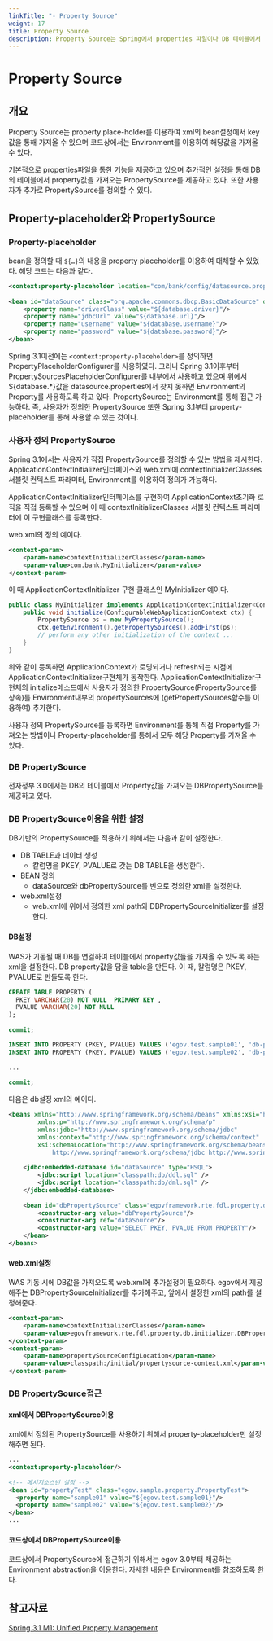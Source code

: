 ```yaml
---
linkTitle: "- Property Source"
weight: 17
title: Property Source
description: Property Source는 Spring에서 properties 파일이나 DB 테이블에서 key-value 형식의 설정 값을 가져올 수 있도록 하는 기능이다. **Property-placeholder**는 XML 설정 파일에서 `${}`를 사용해 외부 설정 값을 참조하며, Spring 3.1 이후에는 **PropertySourcesPlaceholderConfigurer**가 사용된다. **DB PropertySource**는 DB 테이블에서 설정 값을 가져오는 기능을 제공하며, `DBPropertySourceInitializer`를 통해 WAS 기동 시 설정 값을 로드할 수 있다.
---
```

# Property Source

## 개요

Property Source는 property place-holder를 이용하여 xml의 bean설정에서 key값을 통해 가져올 수 있으며 코드상에서는 Environment를 이용하여 해당값을 가져올 수 있다.

기본적으로 properties파일을 통한 기능을 제공하고 있으며 추가적인 설정을 통해 DB의 테이블에서 property값을 가져오는 PropertySource를 제공하고 있다. 또한 사용자가 추가로 PropertySource를 정의할 수 있다.

## Property-placeholder와 PropertySource

### Property-placeholder

bean을 정의할 때 `${…}`의 내용을 property placeholder를 이용하여 대체할 수 있었다.
해당 코드는 다음과 같다.

```xml
<context:property-placeholder location="com/bank/config/datasource.properties"/>
 
<bean id="dataSource" class="org.apache.commons.dbcp.BasicDataSource" destroy-method="close">
    <property name="driverClass" value="${database.driver}"/>
    <property name="jdbcUrl" value="${database.url}"/>
    <property name="username" value="${database.username}"/>
    <property name="password" value="${database.password}"/>
</bean>
```

Spring 3.1이전에는 `<context:property-placeholder>`를 정의하면 PropertyPlaceholderConfigurer를 사용하였다. 그러나 Spring 3.1이후부터 PropertySourcesPlaceholderConfigurer를 내부에서 사용하고 있으며 위에서 ${database.*}값을 datasource.properties에서 찾지 못하면 Environment의 Property를 사용하도록 하고 있다.
PropertySource는 Environment를 통해 접근 가능하다. 즉, 사용자가 정의한 PropertySource 또한 Spring 3.1부터 property-placeholder를 통해 사용할 수 있는 것이다.

### 사용자 정의 PropertySource

Spring 3.1에서는 사용자가 직접 PropertySource를 정의할 수 있는 방법을 제시한다.
ApplicationContextInitializer인터페이스와 web.xml에 contextInitializerClasses서블릿 컨텍스트 파라미터, Environment를 이용하여 정의가 가능하다.

ApplicationContextInitializer인터페이스를 구현하여 ApplicationContext초기화 로직을 직접 등록할 수 있으며 이 때 contextInitializerClasses 서블릿 컨텍스트 파라미터에 이 구현클래스를 등록한다.

web.xml의 정의 예이다.

```xml
<context-param>
    <param-name>contextInitializerClasses</param-name>
    <param-value>com.bank.MyInitializer</param-value>
</context-param>
```

이 때 ApplicationContextInitializer 구현 클래스인 MyInitializer 예이다.

```java
public class MyInitializer implements ApplicationContextInitializer<ConfigurableWebApplicationContext> {
    public void initialize(ConfigurableWebApplicationContext ctx) {
        PropertySource ps = new MyPropertySource();
        ctx.getEnvironment().getPropertySources().addFirst(ps);
        // perform any other initialization of the context ...
    }
}
```

위와 같이 등록하면 ApplicationContext가 로딩되거나 refresh되는 시점에 ApplicationContextInitializer구현체가 동작한다.
ApplicationContextInitializer구현체의 initialize메소드에서 사용자가 정의한 PropertySource(PropertySource를 상속)를 Environment내부의 propertySources에 (getPropertySources함수를 이용하여) 추가한다.

사용자 정의 PropertySource를 등록하면 Environment를 통해 직접 Property를 가져오는 방법이나 Property-placeholder를 통해서 모두 해당 Property를 가져올 수 있다.

### DB PropertySource

전자정부 3.0에서는 DB의 테이블에서 Property값을 가져오는 DBPropertySource를 제공하고 있다.

### DB PropertySource이용을 위한 설정

DB기반의 PropertySource를 적용하기 위해서는 다음과 같이 설정한다.

- DB TABLE과 데이터 생성
  - 칼럼명을 PKEY, PVALUE로 갖는 DB TABLE을 생성한다.
- BEAN 정의
  - dataSource와 dbPropertySource를 빈으로 정의한 xml을 설정한다.
- web.xml설정
  - web.xml에 위에서 정의한 xml path와 DBPropertySourceInitializer를 설정한다.

#### DB설정

WAS가 기동될 때 DB를 연결하여 테이블에서 property값들을 가져올 수 있도록 하는 xml을 설정한다. DB property값을 담을 table을 만든다. 이 때, 칼럼명은 PKEY, PVALUE로 만들도록 한다.

```sql
CREATE TABLE PROPERTY (
  PKEY VARCHAR(20) NOT NULL  PRIMARY KEY ,
  PVALUE VARCHAR(20) NOT NULL
);
 
commit;
```

```sql
INSERT INTO PROPERTY (PKEY, PVALUE) VALUES ('egov.test.sample01', 'db-property-sample01');
INSERT INTO PROPERTY (PKEY, PVALUE) VALUES ('egov.test.sample02', 'db-property-sample02');
 
...
 
commit;
```

다음은 db설정 xml의 예이다.

```xml
<beans xmlns="http://www.springframework.org/schema/beans" xmlns:xsi="http://www.w3.org/2001/XMLSchema-instance"
		xmlns:p="http://www.springframework.org/schema/p"
		xmlns:jdbc="http://www.springframework.org/schema/jdbc"
		xmlns:context="http://www.springframework.org/schema/context"
		xsi:schemaLocation="http://www.springframework.org/schema/beans http://www.springframework.org/schema/beans/spring-beans-3.2.xsd
			http://www.springframework.org/schema/jdbc http://www.springframework.org/schema/jdbc/spring-jdbc-3.2.xsd">
 
	<jdbc:embedded-database id="dataSource" type="HSQL">
		<jdbc:script location="classpath:db/ddl.sql" />
		<jdbc:script location="classpath:db/dml.sql" />
	</jdbc:embedded-database>
 
	<bean id="dbPropertySource" class="egovframework.rte.fdl.property.db.DbPropertySource">
		<constructor-arg value="dbPropertySource"/>
		<constructor-arg ref="dataSource"/>
		<constructor-arg value="SELECT PKEY, PVALUE FROM PROPERTY"/>
	</bean>
</beans>
```

#### web.xml설정

WAS 기동 시에 DB값을 가져오도록 web.xml에 추가설정이 필요하다. egov에서 제공해주는 DBPropertySourceInitializer를 추가해주고, 앞에서 설정한 xml의 path를 설정해준다.

```xml
<context-param>
    <param-name>contextInitializerClasses</param-name>
    <param-value>egovframework.rte.fdl.property.db.initializer.DBPropertySourceInitializer</param-value>
</context-param>
<context-param>
    <param-name>propertySourceConfigLocation</param-name>
    <param-value>classpath:/initial/propertysource-context.xml</param-value>
</context-param>
```

### DB PropertySource접근

#### xml에서 DBPropertySource이용

xml에서 정의된 PropertySource를 사용하기 위해서 property-placeholder만 설정해주면 된다.

```xml
...
<context:property-placeholder/>
 
<!-- 메시지소스빈 설정 -->
<bean id="propertyTest" class="egov.sample.property.PropertyTest">
  <property name="sample01" value="${egov.test.sample01}"/>
  <property name="sample02" value="${egov.test.sample02}"/>
</bean>
...
```

#### 코드상에서 DBPropertySource이용

코드상에서 PropertySource에 접근하기 위해서는 egov 3.0부터 제공하는 Environment abstraction을 이용한다. 자세한 내용은 Environment를 참조하도록 한다.

## 참고자료

[Spring 3.1 M1: Unified Property Management](http://spring.io/blog/2011/02/15/spring-3-1-m1-unified-property-management/)






